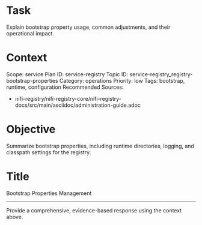 # Task
Explain bootstrap property usage, common adjustments, and their operational impact.

# Context
Scope: service
Plan ID: service-registry
Topic ID: service-registry_registry-bootstrap-properties
Category: operations
Priority: low
Tags: bootstrap, runtime, configuration
Recommended Sources:
- nifi-registry/nifi-registry-core/nifi-registry-docs/src/main/asciidoc/administration-guide.adoc

# Objective
Summarize bootstrap properties, including runtime directories, logging, and classpath settings for the registry.

# Title
Bootstrap Properties Management

---

Provide a comprehensive, evidence-based response using the context above.
